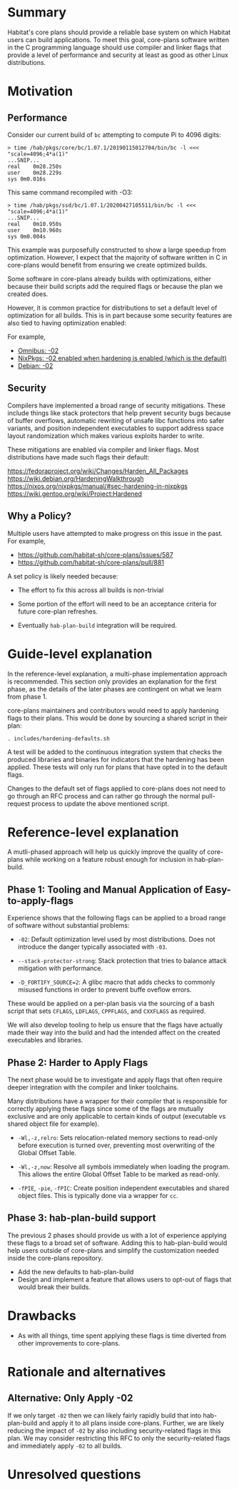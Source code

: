 # Summary
[summary]: #summary

Habitat's core plans should provide a reliable base system on which
Habitat users can build applications. To meet this goal, core-plans
software written in the C programming language should use compiler and
linker flags that provide a level of performance and security at least
as good as other Linux distributions.

# Motivation
[motivation]: #motivation

## Performance

Consider our current build of `bc` attempting to compute Pi to 4096
digits:

```
> time /hab/pkgs/core/bc/1.07.1/20190115012704/bin/bc -l <<< "scale=4096;4*a(1)"
...SNIP...
real	0m28.250s
user	0m28.229s
sys	0m0.016s
```

This same command recompiled with -O3:

```
> time /hab/pkgs/ssd/bc/1.07.1/20200427105511/bin/bc -l <<< "scale=4096;4*a(1)"
...SNIP...
real	0m10.950s
user	0m10.960s
sys	0m0.004s

```

This example was purposefully constructed to show a large speedup from
optimization. However, I expect that the majority of software written
in C in core-plans would benefit from ensuring we create optimized
builds.

Some software in core-plans already builds with optimizations, either
because their build scripts add the required flags or because the plan
we created does.

However, it is common practice for distributions to set a default
level of optimization for all builds. This is in part because some
security features are also tied to having optimization enabled:

For example,

- [Omnibus: -02](https://github.com/chef/omnibus/blob/0baf021d62d9e61687e2d7efbac865a9640027c2/lib/omnibus/software.rb#L753)
- [NixPkgs: -02 enabled when hardening is enabled (which is the default)](https://github.com/NixOS/nixpkgs/blob/4707dc6454904bee0bacd3a53829bcc76b4f0667/pkgs/build-support/cc-wrapper/add-hardening.sh#L41)
- [Debian: -02](https://manpages.debian.org/testing/dpkg-dev/dpkg-buildflags.1.en.html)

## Security

Compilers have implemented a broad range of security
mitigations. These include things like stack protectors that help
prevent security bugs because of buffer overflows, automatic rewriting
of unsafe libc functions into safer variants, and position independent
executables to support address space layout randomization which makes
various exploits harder to write.

These mitigations are enabled via compiler and linker flags.  Most
distributions have made such flags their default:

https://fedoraproject.org/wiki/Changes/Harden_All_Packages
https://wiki.debian.org/HardeningWalkthrough
https://nixos.org/nixpkgs/manual/#sec-hardening-in-nixpkgs
https://wiki.gentoo.org/wiki/Project:Hardened

## Why a Policy?

Multiple users have attempted to make progress on this issue in the
past. For example,

- https://github.com/habitat-sh/core-plans/issues/587
- https://github.com/habitat-sh/core-plans/pull/881

A set policy is likely needed because:

- The effort to fix this across all builds is non-trivial

- Some portion of the effort will need to be an acceptance criteria
  for future core-plan refreshes.

- Eventually `hab-plan-build` integration will be required.

# Guide-level explanation
[guide-level-explanation]: #guide-level-explanation

In the reference-level explanation, a multi-phase implementation
approach is recommended. This section only provides an explanation for
the first phase, as the details of the later phases are contingent on
what we learn from phase 1.

core-plans maintainers and contributors would need to apply hardening
flags to their plans. This would be done by sourcing a shared script
in their plan:

    . includes/hardening-defaults.sh

A test will be added to the continuous integration system that checks
the produced libraries and binaries for indicators that the hardening
has been applied. These tests will only run for plans that have opted
in to the default flags.

Changes to the default set of flags applied to core-plans does not
need to go through an RFC process and can rather go through the normal
pull-request process to update the above mentioned script.

# Reference-level explanation
[reference-level-explanation]: #reference-level-explanation

A mutli-phased approach will help us quickly improve the quality of
core-plans while working on a feature robust enough for inclusion in
hab-plan-build.

## Phase 1: Tooling and Manual Application of Easy-to-apply-flags

Experience shows that the following flags can be applied to a broad
range of software without substantial problems:

- `-02`: Default optimization level used by most distributions. Does
  not introduce the danger typically associated with `-03`.

- `--stack-protector-strong`: Stack protection that tries to balance
  attack mitigation with performance.

- `-D_FORTIFY_SOURCE=2`: A glibc macro that adds checks to commonly
  misused functions in order to prevent buffe oveflow errors.

These would be applied on a per-plan basis via the sourcing of a bash
script that sets `CFLAGS`, `LDFLAGS`, `CPPFLAGS`, and `CXXFLAGS` as
required.

We will also develop tooling to help us ensure that the flags have
actually made their way into the build and had the intended affect on
the created executables and libraries.

## Phase 2: Harder to Apply Flags

The next phase would be to investigate and apply flags that often
require deeper integration with the compiler and linker toolchains.

Many distributions have a wrapper for their compiler that is
responsible for correctly applying these flags since some of the flags
are mutually exclusive and are only applicable to certain kinds of
output (executable vs shared object file for example).

- `-Wl,-z,relro`: Sets relocation-related memory sections to read-only
  before execution is turned over, preventing most overwriting of the
  Global Offset Table.

- `-Wl,-z,now`: Resolve all symbols immediately when loading the
  program. This allows the entire Global Offset Table to be marked as
  read-only.

- `-fPIE`, `-pie`, `-fPIC`: Create position independent executables
  and shared object files. This is typically done via a wrapper for
  `cc`.

## Phase 3: hab-plan-build support

The previous 2 phases should provide us with a lot of experience
applying these flags to a broad set of software. Adding this to
hab-plan-build would help users outside of core-plans and simplify the
customization needed inside the core-plans repository.

- Add the new defaults to hab-plan-build
- Design and implement a feature that allows users to opt-out of flags
  that would break their builds.

# Drawbacks
[drawbacks]: #drawbacks

- As with all things, time spent applying these flags is time diverted
  from other improvements to core-plans.

# Rationale and alternatives
[alternatives]: #alternatives

## Alternative: Only Apply -02

If we only target `-02` then we can likely fairly rapidly build that
into hab-plan-build and apply it to all plans inside
core-plans. Further, we are likely reducing the impact of `-02` by
also including security-related flags in this plan. We may consider
restricting this RFC to only the security-related flags and
immediately apply `-02` to all builds.

# Unresolved questions
[unresolved]: #unresolved-questions
